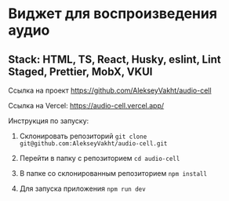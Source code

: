 # Виджет для воспроизведения аудио

## Stack: HTML, TS, React, Husky, eslint, Lint Staged, Prettier, MobX, VKUI

Ссылка на проект https://github.com/AlekseyVakht/audio-cell

Ссылка на Vercel: https://audio-cell.vercel.app/

Инструкция по запуску:

1. Склонировать репозиторий `git clone git@github.com:AlekseyVakht/audio-cell.git`

2. Перейти в папку с репозиторием `cd audio-cell`

3. В папке со склонированным репозиторием `npm install`

4. Для запуска приложения `npm run dev`
